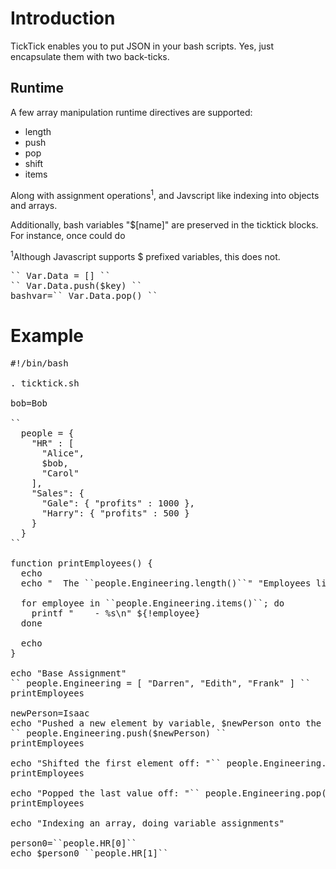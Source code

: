 # Introduction

TickTick enables you to put JSON in your bash scripts.  Yes, just encapsulate them with two back-ticks.

## Runtime
A few array manipulation runtime directives are supported:

 * length
 * push 
 * pop
 * shift
 * items

Along with assignment operations<sup>1</sup>, and Javscript like indexing into objects and arrays.

Additionally, bash variables "$[name]" are preserved in the ticktick blocks.  For instance, once could do

<sup>1</sup>Although Javascript supports $ prefixed variables, this does not.

<pre>
`` Var.Data = [] ``
`` Var.Data.push($key) ``
bashvar=`` Var.Data.pop() ``
</pre>

# Example

<pre>
#!/bin/bash

. ticktick.sh

bob=Bob

``
  people = {
    "HR" : [
      "Alice",
      $bob,
      "Carol"
    ],
    "Sales": {
      "Gale": { "profits" : 1000 },
      "Harry": { "profits" : 500 }
    }
  }
``

function printEmployees() {
  echo
  echo "  The ``people.Engineering.length()``" "Employees listed are:"

  for employee in ``people.Engineering.items()``; do
    printf "    - %s\n" ${!employee}
  done

  echo 
}

echo "Base Assignment"
`` people.Engineering = [ "Darren", "Edith", "Frank" ] ``
printEmployees

newPerson=Isaac
echo "Pushed a new element by variable, $newPerson onto the array"
`` people.Engineering.push($newPerson) ``
printEmployees

echo "Shifted the first element off: "`` people.Engineering.shift("") ``
printEmployees

echo "Popped the last value off: "`` people.Engineering.pop() ``
printEmployees

echo "Indexing an array, doing variable assignments"

person0=``people.HR[0]``
echo $person0 ``people.HR[1]``
</pre>
